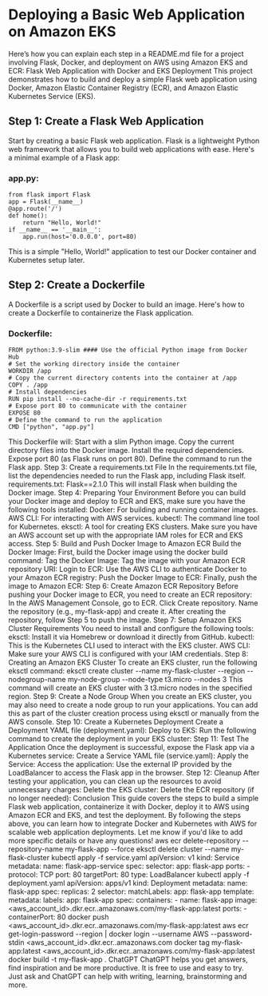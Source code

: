 # Deploying a Basic Web Application on Amazon EKS

Here’s how you can explain each step in a README.md file for a project involving Flask, Docker, and deployment on AWS using Amazon EKS and ECR:
Flask Web Application with Docker and EKS Deployment
This project demonstrates how to build and deploy a simple Flask web application using Docker, Amazon Elastic Container Registry (ECR), and Amazon Elastic Kubernetes Service (EKS).

## Step 1: Create a Flask Web Application
Start by creating a basic Flask web application. Flask is a lightweight Python web framework that allows you to build web applications with ease. 
Here's a minimal example of a Flask app:
### app.py:
```
from flask import Flask
app = Flask(__name__)
@app.route('/')
def home():
    return "Hello, World!"
if __name__ == '__main__':
    app.run(host='0.0.0.0', port=80)
```
This is a simple "Hello, World!" application to test our Docker container and Kubernetes setup later.
## Step 2: Create a Dockerfile
A Dockerfile is a script used by Docker to build an image. Here's how to create a Dockerfile to containerize the Flask application.
### Dockerfile:
```
FROM python:3.9-slim #### Use the official Python image from Docker Hub
# Set the working directory inside the container
WORKDIR /app
# Copy the current directory contents into the container at /app
COPY . /app
# Install dependencies
RUN pip install --no-cache-dir -r requirements.txt
# Expose port 80 to communicate with the container
EXPOSE 80
# Define the command to run the application
CMD ["python", "app.py"]
```
This Dockerfile will:
Start with a slim Python image.
Copy the current directory files into the Docker image.
Install the required dependencies.
Expose port 80 (as Flask runs on port 80).
Define the command to run the Flask app.
Step 3: Create a requirements.txt File
In the requirements.txt file, list the dependencies needed to run the Flask app, including Flask itself.
requirements.txt:
Flask==2.1.0
This will install Flask when building the Docker image.
Step 4: Preparing Your Environment
Before you can build your Docker image and deploy to ECR and EKS, make sure you have the following tools installed:
Docker: For building and running container images.
AWS CLI: For interacting with AWS services.
kubectl: The command line tool for Kubernetes.
eksctl: A tool for creating EKS clusters.
Make sure you have an AWS account set up with the appropriate IAM roles for ECR and EKS access.
Step 5: Build and Push Docker Image to Amazon ECR
Build the Docker Image: First, build the Docker image using the docker build command:
Tag the Docker Image: Tag the image with your Amazon ECR repository URI:
Login to ECR: Use the AWS CLI to authenticate Docker to your Amazon ECR registry:
Push the Docker Image to ECR: Finally, push the image to Amazon ECR:
Step 6: Create Amazon ECR Repository
Before pushing your Docker image to ECR, you need to create an ECR repository:
In the AWS Management Console, go to ECR.
Click Create repository.
Name the repository (e.g., my-flask-app) and create it.
After creating the repository, follow Step 5 to push the image.
Step 7: Setup Amazon EKS Cluster Requirements
You need to install and configure the following tools:
eksctl: Install it via Homebrew or download it directly from GitHub.
kubectl: This is the Kubernetes CLI used to interact with the EKS cluster.
AWS CLI: Make sure your AWS CLI is configured with your IAM credentials.
Step 8: Creating an Amazon EKS Cluster
To create an EKS cluster, run the following eksctl command:
eksctl create cluster --name my-flask-cluster --region <region> --nodegroup-name my-node-group --node-type t3.micro --nodes 3
This command will create an EKS cluster with 3 t3.micro nodes in the specified region.
Step 9: Create a Node Group
When you create an EKS cluster, you may also need to create a node group to run your applications. You can add this as part of the cluster creation process using eksctl or manually from the AWS console.
Step 10: Create a Kubernetes Deployment
Create a Deployment YAML file (deployment.yaml):
Deploy to EKS: Run the following command to create the deployment in your EKS cluster:
Step 11: Test The Application
Once the deployment is successful, expose the Flask app via a Kubernetes service:
Create a Service YAML file (service.yaml):
Apply the Service:
Access the application: Use the external IP provided by the LoadBalancer to access the Flask app in the browser.
Step 12: Cleanup
After testing your application, you can clean up the resources to avoid unnecessary charges:
Delete the EKS cluster:
Delete the ECR repository (if no longer needed):
Conclusion
This guide covers the steps to build a simple Flask web application, containerize it with Docker, deploy it to AWS using Amazon ECR and EKS, and test the deployment. By following the steps above, you can learn how to integrate Docker and Kubernetes with AWS for scalable web application deployments.
Let me know if you'd like to add more specific details or have any questions!
aws ecr delete-repository --repository-name my-flask-app --force
eksctl delete cluster --name my-flask-cluster
kubectl apply -f service.yaml
apiVersion: v1
kind: Service
metadata:
  name: flask-app-service
spec:
  selector:
    app: flask-app
  ports:
    - protocol: TCP
      port: 80
      targetPort: 80
  type: LoadBalancer
kubectl apply -f deployment.yaml
apiVersion: apps/v1
kind: Deployment
metadata:
  name: flask-app
spec:
  replicas: 2
  selector:
    matchLabels:
      app: flask-app
  template:
    metadata:
      labels:
        app: flask-app
    spec:
      containers:
      - name: flask-app
        image: <aws_account_id>.dkr.ecr.<region>.amazonaws.com/my-flask-app:latest
        ports:
        - containerPort: 80
docker push <aws_account_id>.dkr.ecr.<region>.amazonaws.com/my-flask-app:latest
aws ecr get-login-password --region <region> | docker login --username AWS --password-stdin <aws_account_id>.dkr.ecr.<region>.amazonaws.com
docker tag my-flask-app:latest <aws_account_id>.dkr.ecr.<region>.amazonaws.com/my-flask-app:latest
docker build -t my-flask-app .
ChatGPT
ChatGPT helps you get answers, find inspiration and be more productive. It is free to use and easy to try. Just ask and ChatGPT can help with writing, learning, brainstorming and more.
 
